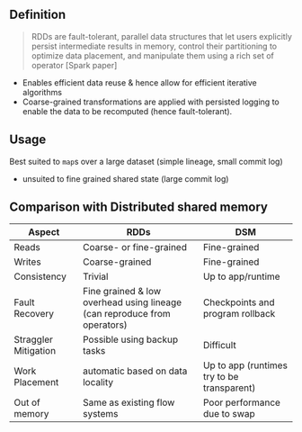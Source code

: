 ## Definition
> RDDs are fault-tolerant, parallel data structures that let users explicitly persist intermediate results in memory, control their partitioning to optimize data placement, and manipulate them using a rich set of operator
> [Spark paper]
- Enables efficient data reuse & hence allow for efficient iterative algorithms
- Coarse-grained transformations are applied with persisted logging to enable the data to be recomputed (hence fault-tolerant).  
## Usage
Best suited to `map`s over a large dataset (simple lineage, small commit log)
- unsuited to fine grained shared state (large commit log)
## Comparison with Distributed shared memory

| **Aspect** | **RDDs** | **DSM** |
|-|-|-|
| Reads | Coarse- or fine-grained |  Fine-grained |
| Writes | Coarse-grained | Fine-grained |
| Consistency | Trivial | Up to app/runtime |
| Fault Recovery | Fine grained & low overhead using lineage (can reproduce from operators) | Checkpoints and program rollback |
| Straggler Mitigation | Possible using backup tasks | Difficult |
| Work Placement | automatic based on data locality | Up to app (runtimes try to be transparent) |
| Out of memory | Same as existing flow systems | Poor performance due to swap |

